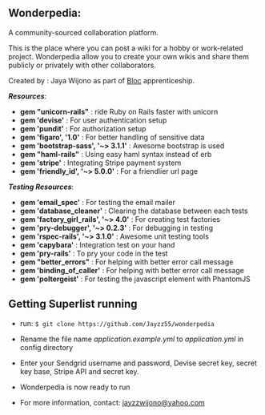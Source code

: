 ## Wonderpedia: 
A community-sourced collaboration platform. 

This is the place where you can post a wiki for a hobby or work-related project. Wonderpedia allow you to create your own wikis and share them publicly or privately with other collaborators.

Created by : Jaya Wijono as part of [Bloc](http://bloc.io) apprenticeship.

***Resources***:
* **gem "unicorn-rails"** : ride Ruby on Rails faster with unicorn
* **gem 'devise'** : For user authentication setup
* **gem 'pundit'** : For authorization setup
* **gem 'figaro', '1.0'** : For better handling of sensitive data
* **gem 'bootstrap-sass', '~> 3.1.1'** : Awesome bootstrap is used
* **gem "haml-rails"** : Using easy haml syntax instead of erb
* **gem 'stripe'** : Integrating Stripe payment system
* **gem 'friendly_id', '~> 5.0.0'** : For a friendlier url page

***Testing Resources***:
* **gem 'email_spec'** : For testing the email mailer
* **gem 'database_cleaner'** : Clearing the database between each tests
* **gem 'factory_girl_rails', '~> 4.0'** : For creating test factories
* **gem 'pry-debugger', '~> 0.2.3'** : For debugging in testing
* **gem 'rspec-rails', '~> 3.1.0'** : Awesome unit testing tools
* **gem 'capybara'** : Integration test on your hand
* **gem 'pry-rails'** : To pry your code in the test
* **gem "better_errors"** : For helping with better error call message
* **gem 'binding_of_caller'** : For helping with better error call message
* **gem 'poltergeist'** : For testing the javascript element with PhantomJS


Getting Superlist running
------

* run:
```$ git clone https://github.com/Jayzz55/wonderpedia```

* Rename the file name *application.example.yml* to *application.yml* in config directory
* Enter your Sendgrid username and password, Devise secret key, secret key base, Stripe API and secret key. 
* Wonderpedia is now ready to run

* For more information, contact: jayzzwijono@yahoo.com
